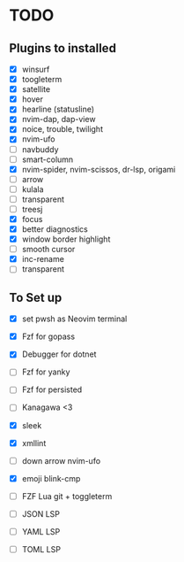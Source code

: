# TODO

## Plugins to installed
- [x] winsurf
- [x] toogleterm
- [x] satellite
- [x] hover
- [x] hearline (statusline)
- [x] nvim-dap, dap-view
- [x] noice, trouble, twilight
- [x] nvim-ufo
- [ ] navbuddy
- [ ] smart-column
- [x] nvim-spider, nvim-scissos, dr-lsp, origami
- [ ] arrow
- [ ] kulala
- [ ] transparent
- [ ] treesj
- [x] focus
- [x] better diagnostics
- [x] window border highlight
- [ ] smooth cursor
- [x] inc-rename
- [ ] transparent

## To Set up
- [x] set pwsh as Neovim terminal
- [x] Fzf for gopass
- [x] Debugger for dotnet
- [ ] Fzf for yanky
- [ ] Fzf for persisted
- [ ] Kanagawa <3
- [x] sleek
- [x] xmllint
- [ ] down arrow nvim-ufo
- [x] emoji blink-cmp
- [ ] FZF Lua git + toggleterm
- [ ] JSON LSP
- [ ] YAML LSP
- [ ] TOML LSP

